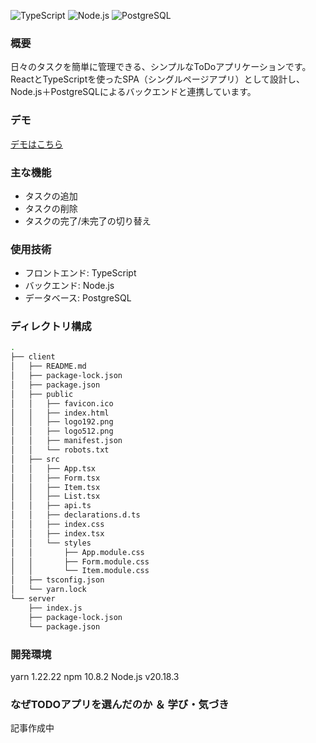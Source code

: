 ![TypeScript](https://img.shields.io/badge/TypeScript-007ACC?style=flat-square&logo=typescript&logoColor=white)
![Node.js](https://img.shields.io/badge/Node.js-339933?style=flat-square&logo=node.js&logoColor=white)
![PostgreSQL](https://img.shields.io/badge/PostgreSQL-336791?style=flat-square&logo=postgresql&logoColor=white)


### 概要
日々のタスクを簡単に管理できる、シンプルなToDoアプリケーションです。ReactとTypeScriptを使ったSPA（シングルページアプリ）として設計し、Node.js＋PostgreSQLによるバックエンドと連携しています。  

### デモ
[デモはこちら](https://todoapp-gilt-mu.vercel.app/)

### 主な機能
- タスクの追加
- タスクの削除
- タスクの完了/未完了の切り替え

### 使用技術
- フロントエンド: TypeScript
- バックエンド: Node.js
- データベース: PostgreSQL

### ディレクトリ構成

```bash
.
├── client
│   ├── README.md
│   ├── package-lock.json
│   ├── package.json
│   ├── public
│   │   ├── favicon.ico
│   │   ├── index.html
│   │   ├── logo192.png
│   │   ├── logo512.png
│   │   ├── manifest.json
│   │   └── robots.txt
│   ├── src
│   │   ├── App.tsx
│   │   ├── Form.tsx
│   │   ├── Item.tsx
│   │   ├── List.tsx
│   │   ├── api.ts
│   │   ├── declarations.d.ts
│   │   ├── index.css
│   │   ├── index.tsx
│   │   └── styles
│   │       ├── App.module.css
│   │       ├── Form.module.css
│   │       └── Item.module.css
│   ├── tsconfig.json
│   └── yarn.lock
└── server
    ├── index.js
    ├── package-lock.json
    └── package.json
```

### 開発環境
yarn 1.22.22
npm 10.8.2
Node.js v20.18.3

### なぜTODOアプリを選んだのか ＆ 学び・気づき
記事作成中
